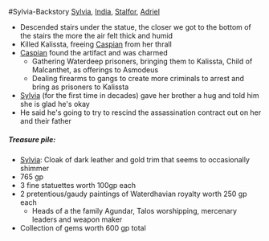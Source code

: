 #Sylvia-Backstory 
[Sylvia](PCs/Past/Sylvia.md), [India](PCs/Current/India.md), [Stalfor](PCs/Current/Stalfor.md), [Adriel](PCs/Current/Adriel.md)

- Descended stairs under the statue, the closer we got to the bottom of the stairs the more the air felt thick and humid
- Killed Kalissta, freeing [Caspian](NPCs/Living/Caspian.md) from her thrall
- [Caspian](NPCs/Living/Caspian.md) found the artifact and was charmed
	- Gathering Waterdeep prisoners, bringing them to Kalissta, Child of Malcanthet, as offerings to Asmodeus
	- Dealing firearms to gangs to create more criminals to arrest and bring as prisoners to Kalissta
- [Sylvia](PCs/Past/Sylvia.md) (for the first time in decades) gave her brother a hug and told him she is glad he's okay
- He said he's going to try to rescind the assassination contract out on her and their father

##### Treasure pile:
- [Sylvia](PCs/Past/Sylvia.md): Cloak of dark leather and gold trim that seems to occasionally shimmer
- 765 gp
- 3 fine statuettes worth 100gp each
- 2 pretentious/gaudy paintings of Waterdhavian royalty worth 250 gp each
	- Heads of a the family Agundar, Talos worshipping, mercenary leaders and weapon maker
- Collection of gems worth 600 gp total